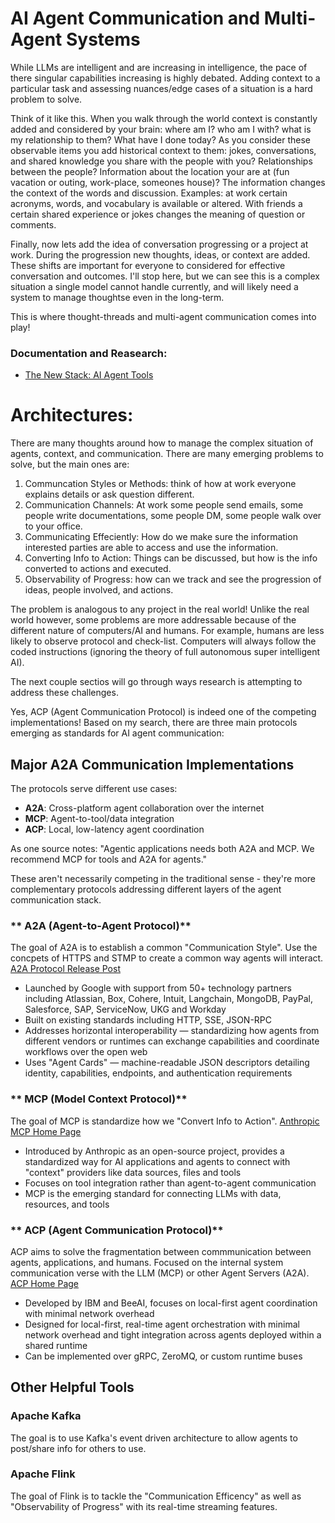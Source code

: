 
# AI Agent Communication and Multi-Agent Systems
While LLMs are intelligent and are increasing in intelligence, the pace of there singular capabilities increasing is highly debated. Adding context to a particular task and assessing nuances/edge cases of a situation is a hard problem to solve.

Think of it like this. When you walk through the world context is constantly added and considered by your brain: where am I? who am I with? what is my relationship to them? What have I done today? As you consider these observable items you add historical context to them: jokes, conversations, and shared knowledge you share with the people with you? Relationships between the people? Information about the location your are at (fun vacation or outing, work-place, someones house)? The information changes the context of the words and discussion. Examples: at work certain acronyms, words, and vocabulary is available or altered. With friends a certain shared experience or jokes changes the meaning of question or comments.

Finally, now lets add the idea of conversation progressing or a project at work. During the progression new thoughts, ideas, or context are added. These shifts are important for everyone to considered for effective conversation and outcomes. I'll stop here, but we can see this is a complex situation a single model cannot handle currently, and will likely need a system to manage thoughtse even in the long-term.

This is where thought-threads and multi-agent communication comes into play!

### Documentation and Reasearch:
- [The New Stack: AI Agent Tools](https://thenewstack.io/a2a-mcp-kafka-and-flink-the-new-stack-for-ai-agents/)


# Architectures:
There are many thoughts around how to manage the complex situation of agents, context, and communication. There are many emerging problems to solve, but the main ones are:
1. Communcation Styles or Methods: think of how at work everyone explains details or ask question different.
2. Communication Channels: At work some people send emails, some people write documentations, some people DM, some people walk over to your office.
3. Communicating Effeciently: How do we make sure the information interested parties are able to access and use the information.
4. Converting Info to Action: Things can be discussed, but how is the info converted to actions and executed.
5. Observability of Progress: how can we track and see the progression of ideas, people involved, and actions.

The problem is analogous to any project in the real world! Unlike the real world however, some problems are more addressable because of the different nature of computers/AI and humans. For example, humans are less likely to observe protocol and check-list. Computers will always follow the coded instructions (ignoring the theory of full autonomous super intelligent AI).

The next couple sectios will go through ways research is attempting to address these challenges.

Yes, ACP (Agent Communication Protocol) is indeed one of the competing implementations! Based on my search, there are three main protocols emerging as standards for AI agent communication:

## Major A2A Communication Implementations
The protocols serve different use cases:
- **A2A**: Cross-platform agent collaboration over the internet
- **MCP**: Agent-to-tool/data integration  
- **ACP**: Local, low-latency agent coordination

As one source notes: "Agentic applications needs both A2A and MCP. We recommend MCP for tools and A2A for agents."

These aren't necessarily competing in the traditional sense - they're more complementary protocols addressing different layers of the agent communication stack.

### ** A2A (Agent-to-Agent Protocol)**
The goal of A2A is to establish a common "Communication Style". Use the concpets of HTTPS and STMP to create a common way agents will interact.
[A2A Protocol Release Post](https://developers.googleblog.com/en/a2a-a-new-era-of-agent-interoperability/)

- Launched by Google with support from 50+ technology partners including Atlassian, Box, Cohere, Intuit, Langchain, MongoDB, PayPal, Salesforce, SAP, ServiceNow, UKG and Workday
- Built on existing standards including HTTP, SSE, JSON-RPC
- Addresses horizontal interoperability — standardizing how agents from different vendors or runtimes can exchange capabilities and coordinate workflows over the open web
- Uses "Agent Cards" — machine-readable JSON descriptors detailing identity, capabilities, endpoints, and authentication requirements

### ** MCP (Model Context Protocol)**
The goal of MCP is standardize how we "Convert Info to Action".
[Anthropic MCP Home Page](https://modelcontextprotocol.io/introduction)

- Introduced by Anthropic as an open-source project, provides a standardized way for AI applications and agents to connect with "context" providers like data sources, files and tools
- Focuses on tool integration rather than agent-to-agent communication
- MCP is the emerging standard for connecting LLMs with data, resources, and tools

### ** ACP (Agent Communication Protocol)**
ACP aims to solve the fragmentation between commmunication between agents, applications, and humans. Focused on the internal system communication verse with the LLM (MCP) or other Agent Servers (A2A).
[ACP Home Page](https://agentcommunicationprotocol.dev/introduction/welcome)
- Developed by IBM and BeeAI, focuses on local-first agent coordination with minimal network overhead
- Designed for local-first, real-time agent orchestration with minimal network overhead and tight integration across agents deployed within a shared runtime
- Can be implemented over gRPC, ZeroMQ, or custom runtime buses

## Other Helpful Tools

### Apache Kafka
The goal is to use Kafka's event driven architecture to allow agents to post/share info for others to use.

### Apache Flink
The goal of Flink is to tackle the "Communication Efficency" as well as "Observability of Progress" with its real-time streaming features.
